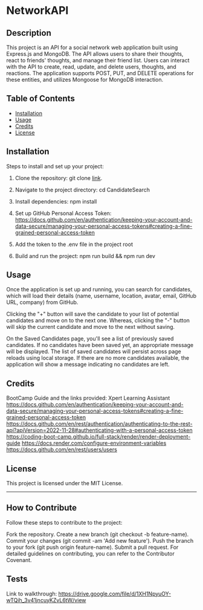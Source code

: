 # NetworkAPI

## Description
This project is an API for a social network web application built using Express.js and MongoDB. The API allows users to share their thoughts, react to friends' thoughts, and manage their friend list. Users can interact with the API to create, read, update, and delete users, thoughts, and reactions. The application supports POST, PUT, and DELETE operations for these entities, and utilizes Mongoose for MongoDB interaction.

## Table of Contents
- [Installation](#installation)
- [Usage](#usage)
- [Credits](#credits)
- [License](#license)

## Installation

Steps to install and set up your project:
1. Clone the repository: git clone [link](https://github.com/McMulle20/NetworkAPI).
   
2. Navigate to the project directory: cd CandidateSearch

3. Install dependencies: npm install

4. Set up GitHub Personal Access Token: https://docs.github.com/en/authentication/keeping-your-account-and-data-secure/managing-your-personal-access-tokens#creating-a-fine-grained-personal-access-token

5. Add the token to the .env file in the project root

6. Build and run the project: npm run build && npm run dev

## Usage

Once the application is set up and running, you can search for candidates, which will load their details (name, username, location, avatar, email, GitHub URL, company) from GitHub. 

Clicking the "+" button will save the candidate to your list of potential candidates and move on to the next one. Whereas, clicking the "-" button will skip the current candidate and move to the next without saving. 

On the Saved Candidates page, you'll see a list of previously saved candidates. If no candidates have been saved yet, an appropriate message will be displayed. The list of saved candidates will persist across page reloads using local storage. If there are no more candidates available, the application will show a message indicating no candidates are left.

## Credits

BootCamp Guide and the links provided: 
Xpert Learning Assistant
https://docs.github.com/en/authentication/keeping-your-account-and-data-secure/managing-your-personal-access-tokens#creating-a-fine-grained-personal-access-token
https://docs.github.com/en/rest/authentication/authenticating-to-the-rest-api?apiVersion=2022-11-28#authenticating-with-a-personal-access-token
https://coding-boot-camp.github.io/full-stack/render/render-deployment-guide
https://docs.render.com/configure-environment-variables
https://docs.github.com/en/rest/users/users
## License

This project is licensed under the MIT License.

---
## How to Contribute

Follow these steps to contribute to the project:

Fork the repository.
Create a new branch (git checkout -b feature-name).
Commit your changes (git commit -am 'Add new feature').
Push the branch to your fork (git push origin feature-name).
Submit a pull request. For detailed guidelines on contributing, you can refer to the Contributor Covenant.

## Tests
Link to walkthrough: https://drive.google.com/file/d/1XH1NpyuOY-wTQih_3v41jncuyKZvL6tW/view

